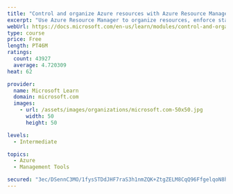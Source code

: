 ```yaml
---
title: "Control and organize Azure resources with Azure Resource Manager"
excerpt: "Use Azure Resource Manager to organize resources, enforce standards, and protect critical assets from deletion."
webUrl: https://docs.microsoft.com/en-us/learn/modules/control-and-organize-with-azure-resource-manager/
type: course
price: Free
length: PT46M
ratings:
  count: 43927
  average: 4.720309
heat: 62

provider:
  name: Microsoft Learn
  domain: microsoft.com
  images:
    - url: /assets/images/organizations/microsoft.com-50x50.jpg
      width: 50
      height: 50

levels:
  - Intermediate

topics:
  - Azure
  - Management Tools

secured: "3ec/DSennC3MO/1fysSTDdJHF7raS3h1nmZQK+ZtgZELM8CqQ96FfgelqoN8hkFE5aZKigVWMi2/0EWoVb9BW5QTemSdd1fAmr39ZGnreohP2ylzW5EV4dJ6xRRjLIME4hlKzx/5UGk0G6NkT7PAcM9QaKxOevtxIdp0lMfeDVn8j11ZMjHhfwf/CSmXBJq3uVDRGxKWqoiE38eyHpNDZxSrrVf8IX0eSXeFXaBtccCUHspXSS//J5Twf0vLg1tL3tyCBkDzEOQqSVOjb+JoRy57W1oWP0gC9bCpkz5ElDirvISKZvxWXymZKEJSQpIAPE4B48255ggmGbmiszMWChfVLqmh7UZIK6vVv5EMDhAwz4BeRbszbdfjMuMzF50Ya1QcEnCa0L2VUBK9riJinSZarde4z9N8qk6dBqSnlc+8IoZiJBjgk2LH5AnQWE64;ZHdgastGqybBEUAu6Bh8wg=="
---
```



